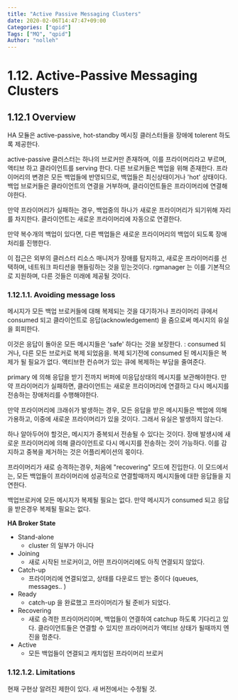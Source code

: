 ```yaml
---
title: "Active Passive Messaging Clusters"
date: 2020-02-06T14:47:47+09:00
Categories: ["qpid"]
Tags: ["MQ", "qpid"]
Author: "nolleh"
---
```


# 1.12. Active-Passive Messaging Clusters

## 1.12.1 Overview

HA 모듈은 active-passive, hot-standby 메시징 클러스터들을 장애에 tolerent 하도록 제공한다.

active-passive 클러스터는 하나의 브로커만 존재하며, 이를 프라이머리라고 부르며, 액티브 하고 클라이언트를 serving 한다.
다른 브로커들은 백업을 위해 존재한다. 프라이머리의 변경은 모든 백업들에 반영되므로, 백업들은 최신상태이거나 'hot' 상태이다. 백업 브로커들은 클라이언트의 연결을 거부하며, 클라이언트들은 프라이머리에 연결해야한다.

만약 프라이머리가 실패하는 경우, 백업중의 하나가 새로운 프라이머리가 되기위해 자리를 차지한다.
클라이언트는 새로운 프라이머리에 자동으로 연결한다.

만약 복수개의 백업이 있다면, 다른 백업들은 새로운 프라이머리의 백업이 되도록 장애처리를 진행한다.

이 접근은 외부의 클러스터 리소스 매니저가 장애를 탐지하고, 새로운 프라이머리를 선택하며, 네트워크 파티션을 핸들링하는 것을 믿는것이다. rgmanager 는 이를 기본적으로 지원하며, 다른 것들은 미래에 제공될 것이다.

### 1.12.1.1. Avoiding message loss

메시지가 모든 백업 브로커들에 대해 복제되는 것을 대기하거나 프라이머리 큐에서 consumed 되고 클라이언트로 응답(acknowledgement) 을 줌으로써 메시지의 유실을 회피한다.

이것은 응답이 돌아온 모든 메시지들은 'safe' 하다는 것을 보장한다. : consumed 되거나, 다른 모든 브로커로 복제 되었음을. 복제 되기전에 consumed 된 메시지들은 복제가 될 필요가 없다. 액티브한 컨슈머가 있는 큐에 복제하는 부담을 줄여준다.

primary 에 의해 응답을 받기 전까지 버퍼에 미응답상태의 메시지를 보관해야한다. 만약 프라이머리가 실패하면, 클라이언트는 새로운 프라이머리에 연결하고 다시 메시지를 전송하는 장애처리를 수행해야한다.

만약 프라이머리에 크래쉬가 발생하는 경우, 모든 응답을 받은 메시지들은 백업에 의해 가용하고, 이중에 새로운 프라이머리가 있을 것이다. 그래서 유실은 발생하지 않는다.

하나 알아두어야 할것은, 메시지가 중복되서 전송될 수 있다는 것이다. 장애 발생시에 새로운 프라이머리에 의해 클라이언트로 다시 메시지를 전송하는 것이 가능하다. 이를 감지하고 중복을 제거하는 것은 어플리케이션의 몫이다.

프라이머리가 새로 승격하는경우, 처음에 "recovering" 모드에 진입한다. 이 모드에서는, 모든 백업들이 프라이머리에 성공적으로 연결할때까지 메시지들에 대한 응답들을 지연한다.

백업브로커에 모든 메시지가 복제될 필요는 없다. 만약 메시지가 consumed 되고 응답을 받은경우 복제될 필요는 없다.

**HA Broker State**

- Stand-alone
  - cluster 의 일부가 아니다
- Joining
  - 새로 시작된 브로커이고, 어떤 프라이머리에도 아직 연결되지 않았다.
- Catch-up
  - 프라이머리에 연결되었고, 상태를 다운로드 받는 중이다 (queues, messages.. )
- Ready
  - catch-up 을 완료했고 프라이머리가 될 준비가 되었다.
- Recovering
  - 새로 승격한 프라이머리이며, 백업들이 연결하여 catchup 하도록 기다리고 있다. 클라이언트들은 연결할 수 있지만 프라이머리가 액티브 상태가 될때까지 엔진을 멈춘다.
- Active
  - 모든 백업들이 연결되고 캐치업된 프라이머리 브로커

### 1.12.1.2. Limitations

현재 구현상 알려진 제한이 있다. 새 버전에서는 수정될 것.

